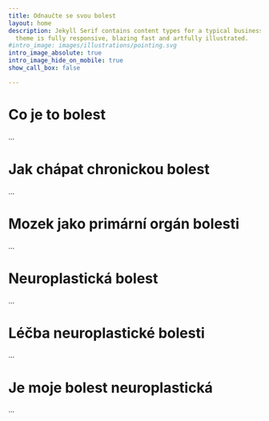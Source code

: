 ```yaml
---
title: Odnaučte se svou bolest
layout: home
description: Jekyll Serif contains content types for a typical business website. The
  theme is fully responsive, blazing fast and artfully illustrated.
#intro_image: images/illustrations/pointing.svg
intro_image_absolute: true
intro_image_hide_on_mobile: true
show_call_box: false

---
```


# Co je to bolest
...

# Jak chápat chronickou bolest
...

# Mozek jako primární orgán bolesti
...

# Neuroplastická bolest
...

# Léčba neuroplastické bolesti
...

# Je moje bolest neuroplastická
...
